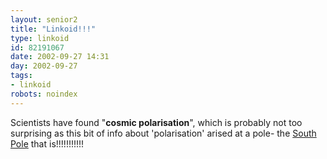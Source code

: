 ```yaml
---
layout: senior2
title: "Linkoid!!!"
type: linkoid
id: 82191067
date: 2002-09-27 14:31
day: 2002-09-27
tags:
- linkoid
robots: noindex
---
```

<p>Scientists have found "<b>cosmic polarisation</b>", which is probably not too surprising as this bit of info about 'polarisation' arised at a pole- the <a href="http://www.newscientist.com/news/news.jsp?id=ns99992823" title="Next, they'll be telling us it's been 'polarised' in a southerly direction!!!!!!!!!!">South Pole</a> that is!!!!!!!!!!!</p>
